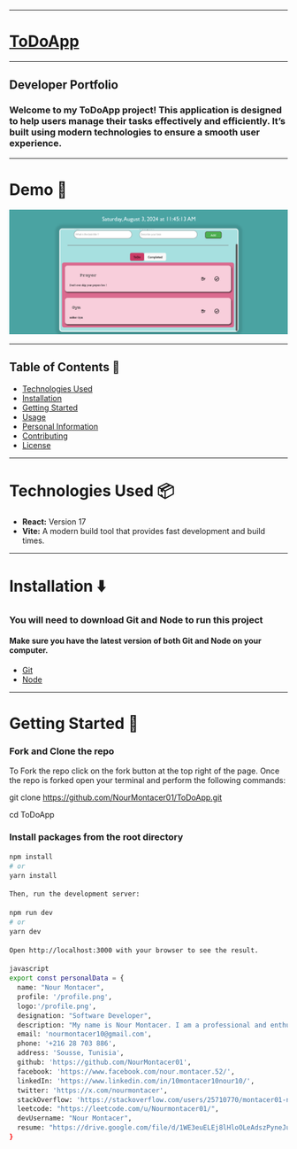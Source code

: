 
---

# [ToDoApp](https://github.com/NourMontacer01/ToDoApp)

---

## Developer Portfolio

### Welcome to my ToDoApp project! This application is designed to help users manage their tasks effectively and efficiently. It’s built using modern technologies to ensure a smooth user experience.

---

# Demo :movie_camera:

![](./public/capture.png)

---

## Table of Contents :scroll:

- [Technologies Used](#technologies-used-package)
- [Installation](#installation-arrow_down)
- [Getting Started](#getting-started-dart)
- [Usage](#usage-joystick)
- [Personal Information](#personal-information)
- [Contributing](#contributing)
- [License](#license)

---

# Technologies Used :package:

- **React:** Version 17
- **Vite:** A modern build tool that provides fast development and build times.

---

# Installation :arrow_down:

### You will need to download Git and Node to run this project
#### Make sure you have the latest version of both Git and Node on your computer.

- [Git](https://git-scm.com/downloads)
- [Node](https://nodejs.org/en/download/)

---

# Getting Started :dart:

### Fork and Clone the repo

To Fork the repo click on the fork button at the top right of the page. Once the repo is forked open your terminal and perform the following commands:

git clone https://github.com/NourMontacer01/ToDoApp.git

cd ToDoApp


### Install packages from the root directory

```bash
npm install
# or
yarn install

Then, run the development server:

npm run dev
# or
yarn dev

Open http://localhost:3000 with your browser to see the result.

javascript
export const personalData = {
  name: "Nour Montacer",
  profile: '/profile.png',
  logo:'/profile.png',
  designation: "Software Developer",
  description: "My name is Nour Montacer. I am a professional and enthusiastic programmer in my daily life. I am a quick learner with a self-learning attitude. I love to learn and explore new technologies and am passionate about problem-solving. I love almost all the stacks of web application development and love to make the web more open to the world. My core skill is based on JavaScript and I love to do most of the things using JavaScript. I am available for any kind of job opportunity that suits my skills and interests.",
  email: 'nourmontacer10@gmail.com',
  phone: '+216 28 703 886',
  address: 'Sousse, Tunisia',
  github: 'https://github.com/NourMontacer01',
  facebook: 'https://www.facebook.com/nour.montacer.52/',
  linkedIn: 'https://www.linkedin.com/in/10montacer10nour10/',
  twitter: 'https://x.com/nourmontacer',
  stackOverflow: 'https://stackoverflow.com/users/25710770/montacer01-nour',
  leetcode: "https://leetcode.com/u/Nourmontacer01/",
  devUsername: "Nour Montacer",
  resume: "https://drive.google.com/file/d/1WE3euELEj8lHloOLeAdszPyneJuy1eYX/view?usp=drive_open"
}
